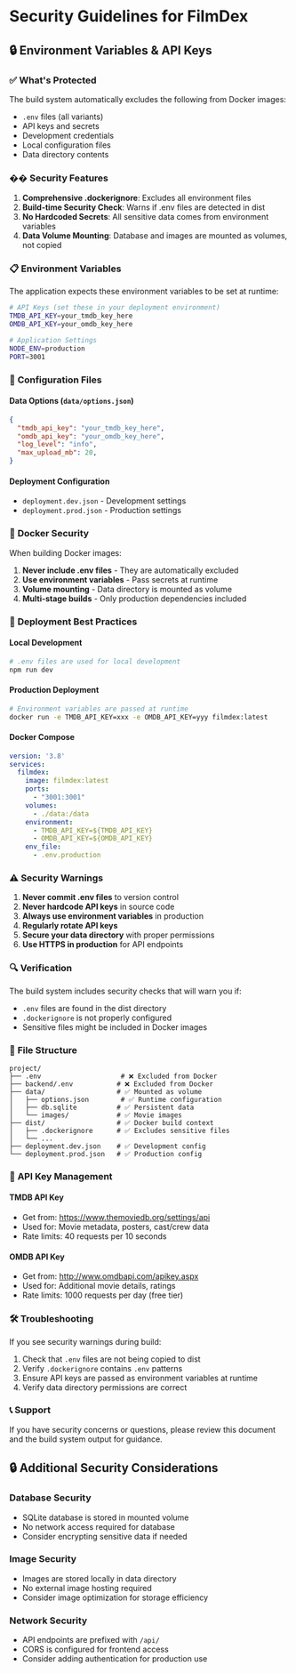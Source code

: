 # Security Guidelines for FilmDex

## 🔒 Environment Variables & API Keys

### ✅ **What's Protected**

The build system automatically excludes the following from Docker images:

- `.env` files (all variants)
- API keys and secrets
- Development credentials
- Local configuration files
- Data directory contents

### ��️ **Security Features**

1. **Comprehensive .dockerignore**: Excludes all environment files
2. **Build-time Security Check**: Warns if .env files are detected in dist
3. **No Hardcoded Secrets**: All sensitive data comes from environment variables
4. **Data Volume Mounting**: Database and images are mounted as volumes, not copied

### 📋 **Environment Variables**

The application expects these environment variables to be set at runtime:

```bash
# API Keys (set these in your deployment environment)
TMDB_API_KEY=your_tmdb_key_here
OMDB_API_KEY=your_omdb_key_here

# Application Settings
NODE_ENV=production
PORT=3001
```

### 🔧 **Configuration Files**

#### Data Options (`data/options.json`)
```json
{
  "tmdb_api_key": "your_tmdb_key_here",
  "omdb_api_key": "your_omdb_key_here",
  "log_level": "info",
  "max_upload_mb": 20,
}
```

#### Deployment Configuration
- `deployment.dev.json` - Development settings
- `deployment.prod.json` - Production settings

### 🐳 **Docker Security**

When building Docker images:

1. **Never include .env files** - They are automatically excluded
2. **Use environment variables** - Pass secrets at runtime
3. **Volume mounting** - Data directory is mounted as volume
4. **Multi-stage builds** - Only production dependencies included

### 🚀 **Deployment Best Practices**

#### Local Development
```bash
# .env files are used for local development
npm run dev
```

#### Production Deployment
```bash
# Environment variables are passed at runtime
docker run -e TMDB_API_KEY=xxx -e OMDB_API_KEY=yyy filmdex:latest
```

#### Docker Compose
```yaml
version: '3.8'
services:
  filmdex:
    image: filmdex:latest
    ports:
      - "3001:3001"
    volumes:
      - ./data:/data
    environment:
      - TMDB_API_KEY=${TMDB_API_KEY}
      - OMDB_API_KEY=${OMDB_API_KEY}
    env_file:
      - .env.production
```

### ⚠️ **Security Warnings**

1. **Never commit .env files** to version control
2. **Never hardcode API keys** in source code
3. **Always use environment variables** in production
4. **Regularly rotate API keys**
5. **Secure your data directory** with proper permissions
6. **Use HTTPS in production** for API endpoints

### 🔍 **Verification**

The build system includes security checks that will warn you if:
- `.env` files are found in the dist directory
- `.dockerignore` is not properly configured
- Sensitive files might be included in Docker images

### 📁 **File Structure**

```
project/
├── .env                    # ❌ Excluded from Docker
├── backend/.env           # ❌ Excluded from Docker
├── data/                  # ✅ Mounted as volume
│   ├── options.json        # ✅ Runtime configuration
│   ├── db.sqlite          # ✅ Persistent data
│   └── images/            # ✅ Movie images
├── dist/                  # ✅ Docker build context
│   ├── .dockerignore      # ✅ Excludes sensitive files
│   └── ...
├── deployment.dev.json    # ✅ Development config
└── deployment.prod.json   # ✅ Production config
```

### 🔐 **API Key Management**

#### TMDB API Key
- Get from: https://www.themoviedb.org/settings/api
- Used for: Movie metadata, posters, cast/crew data
- Rate limits: 40 requests per 10 seconds

#### OMDB API Key
- Get from: http://www.omdbapi.com/apikey.aspx
- Used for: Additional movie details, ratings
- Rate limits: 1000 requests per day (free tier)

### 🛠️ **Troubleshooting**

If you see security warnings during build:

1. Check that `.env` files are not being copied to dist
2. Verify `.dockerignore` contains `.env` patterns
3. Ensure API keys are passed as environment variables at runtime
4. Verify data directory permissions are correct

### 📞 **Support**

If you have security concerns or questions, please review this document and the build system output for guidance.

## 🔒 **Additional Security Considerations**

### Database Security
- SQLite database is stored in mounted volume
- No network access required for database
- Consider encrypting sensitive data if needed

### Image Security
- Images are stored locally in data directory
- No external image hosting required
- Consider image optimization for storage efficiency

### Network Security
- API endpoints are prefixed with `/api/`
- CORS is configured for frontend access
- Consider adding authentication for production use
